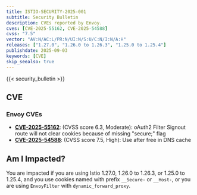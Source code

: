 ```yaml
---
title: ISTIO-SECURITY-2025-001
subtitle: Security Bulletin
description: CVEs reported by Envoy.
cves: [CVE-2025-55162, CVE-2025-54588]
cvss: "7.5"
vector: "AV:N/AC:L/PR:N/UI:N/S:U/C:N/I:N/A:H"
releases: ["1.27.0", "1.26.0 to 1.26.3", "1.25.0 to 1.25.4"]
publishdate: 2025-09-03
keywords: [CVE]
skip_seealso: true
---
```


{{< security_bulletin >}}

## CVE

### Envoy CVEs

- __[CVE-2025-55162](https://github.com/envoyproxy/envoy/security/advisories/GHSA-95j4-hw7f-v2rh)__: (CVSS score 6.3, Moderate): oAuth2 Filter Signout route will not clear cookies because of missing "secure;" flag
- __[CVE-2025-54588](https://github.com/envoyproxy/envoy/security/advisories/GHSA-g9vw-6pvx-7gmw)__: (CVSS score 7.5, High): Use after free in DNS cache

## Am I Impacted?

You are impacted if you are using Istio 1.27.0, 1.26.0 to 1.26.3, or 1.25.0 to 1.25.4, and you use cookies named with prefix `__Secure-` or `__Host-`, or you are using `EnvoyFilter` with `dynamic_forward_proxy`.
